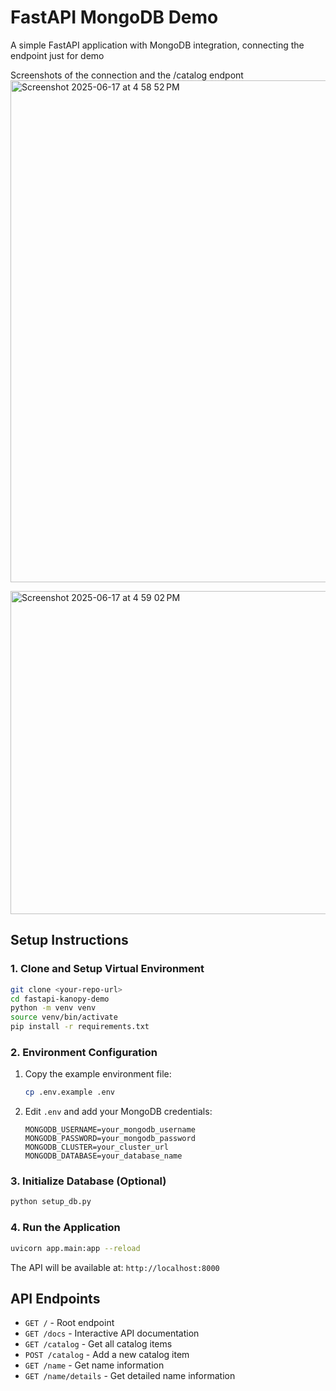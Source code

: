 # FastAPI MongoDB Demo

A simple FastAPI application with MongoDB integration, connecting the endpoint just for demo

Screenshots of the connection and the /catalog endpont
<img width="803" alt="Screenshot 2025-06-17 at 4 58 52 PM" src="https://github.com/user-attachments/assets/5f0515b3-00aa-4c46-b966-6d66a684f29f" />

<img width="517" alt="Screenshot 2025-06-17 at 4 59 02 PM" src="https://github.com/user-attachments/assets/d12a2517-da37-4d2b-8bf2-93a01759937e" />



## Setup Instructions

### 1. Clone and Setup Virtual Environment

```bash
git clone <your-repo-url>
cd fastapi-kanopy-demo
python -m venv venv
source venv/bin/activate  
pip install -r requirements.txt
```

### 2. Environment Configuration

1. Copy the example environment file:
   ```bash
   cp .env.example .env
   ```

2. Edit `.env` and add your MongoDB credentials:
   ```
   MONGODB_USERNAME=your_mongodb_username
   MONGODB_PASSWORD=your_mongodb_password
   MONGODB_CLUSTER=your_cluster_url
   MONGODB_DATABASE=your_database_name
   ```

### 3. Initialize Database (Optional)

```bash
python setup_db.py
```

### 4. Run the Application

```bash
uvicorn app.main:app --reload
```

The API will be available at: `http://localhost:8000`

## API Endpoints

- `GET /` - Root endpoint
- `GET /docs` - Interactive API documentation
- `GET /catalog` - Get all catalog items
- `POST /catalog` - Add a new catalog item
- `GET /name` - Get name information
- `GET /name/details` - Get detailed name information
